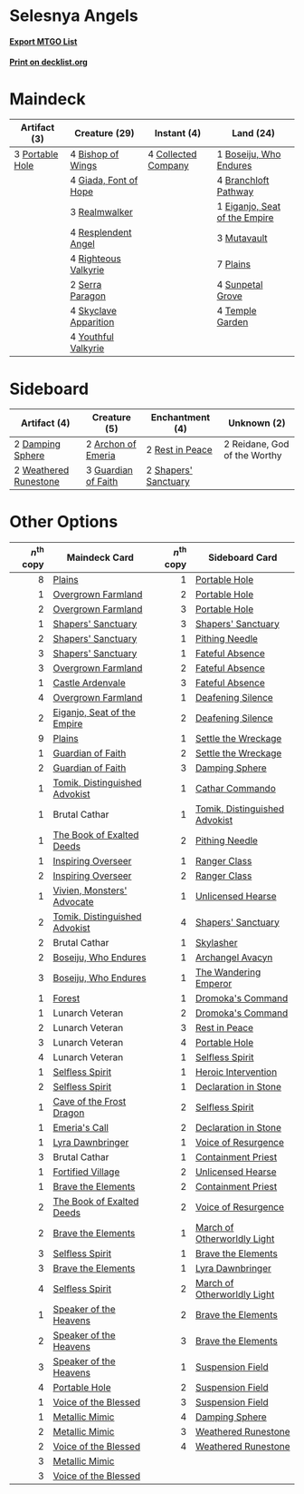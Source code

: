 # Selesnya Angels

#### [Export MTGO List](../collection/Selesnya%20Angels/Selesnya%20Angels.txt)
#### [Print on decklist.org](http://decklist.org/?deckmain=4%09Bishop%20of%20Wings%0A1%09Boseiju,%20Who%20Endures%0A4%09Branchloft%20Pathway%0A4%09Collected%20Company%0A1%09Eiganjo,%20Seat%20of%20the%20Empire%0A4%09Giada,%20Font%20of%20Hope%0A3%09Mutavault%0A7%09Plains%0A3%09Portable%20Hole%0A3%09Realmwalker%0A4%09Resplendent%20Angel%0A4%09Righteous%20Valkyrie%0A2%09Serra%20Paragon%0A4%09Skyclave%20Apparition%0A4%09Sunpetal%20Grove%0A4%09Temple%20Garden%0A4%09Youthful%20Valkyrie&deckside=2%09Archon%20of%20Emeria%0A2%09Damping%20Sphere%0A3%09Guardian%20of%20Faith%0A2%09Reidane,%20God%20of%20the%20Worthy%0A2%09Rest%20in%20Peace%0A2%09Shapers'%20Sanctuary%0A2%09Weathered%20Runestone)
# Maindeck

|                                       Artifact (3)                                       |                                         Creature (29)                                          |                                         Instant (4)                                          |                                               Land (24)                                                |
|------------------------------------------------------------------------------------------|------------------------------------------------------------------------------------------------|----------------------------------------------------------------------------------------------|--------------------------------------------------------------------------------------------------------|
|3 [Portable Hole](http://gatherer.wizards.com/Pages/Card/Details.aspx?multiverseid=527320)|4 [Bishop of Wings](http://gatherer.wizards.com/Pages/Card/Details.aspx?multiverseid=466762)    |4 [Collected Company](http://gatherer.wizards.com/Pages/Card/Details.aspx?multiverseid=394519)|1 [Boseiju, Who Endures](http://gatherer.wizards.com/Pages/Card/Details.aspx?multiverseid=548579)       |
|                                                                                          |4 [Giada, Font of Hope](http://gatherer.wizards.com/Pages/Card/Details.aspx?multiverseid=555215)|                                                                                              |4 [Branchloft Pathway](http://gatherer.wizards.com/Pages/Card/Details.aspx?multiverseid=491909)         |
|                                                                                          |3 [Realmwalker](http://gatherer.wizards.com/Pages/Card/Details.aspx?multiverseid=503804)        |                                                                                              |1 [Eiganjo, Seat of the Empire](http://gatherer.wizards.com/Pages/Card/Details.aspx?multiverseid=548581)|
|                                                                                          |4 [Resplendent Angel](http://gatherer.wizards.com/Pages/Card/Details.aspx?multiverseid=447170)  |                                                                                              |3 [Mutavault](http://gatherer.wizards.com/Pages/Card/Details.aspx?multiverseid=370733)                  |
|                                                                                          |4 [Righteous Valkyrie](http://gatherer.wizards.com/Pages/Card/Details.aspx?multiverseid=503630) |                                                                                              |7 [Plains](http://gatherer.wizards.com/Pages/Card/Details.aspx?multiverseid=439856)                     |
|                                                                                          |2 [Serra Paragon](http://gatherer.wizards.com/Pages/Card/Details.aspx?multiverseid=574512)      |                                                                                              |4 [Sunpetal Grove](http://gatherer.wizards.com/Pages/Card/Details.aspx?multiverseid=420946)             |
|                                                                                          |4 [Skyclave Apparition](http://gatherer.wizards.com/Pages/Card/Details.aspx?multiverseid=495603)|                                                                                              |4 [Temple Garden](http://gatherer.wizards.com/Pages/Card/Details.aspx?multiverseid=405112)              |
|                                                                                          |4 [Youthful Valkyrie](http://gatherer.wizards.com/Pages/Card/Details.aspx?multiverseid=506924)  |                                                                                              |                                                                                                        |


# Sideboard

|                                          Artifact (4)                                          |                                         Creature (5)                                         |                                        Enchantment (4)                                        |        Unknown (2)         |
|------------------------------------------------------------------------------------------------|----------------------------------------------------------------------------------------------|-----------------------------------------------------------------------------------------------|----------------------------|
|2 [Damping Sphere](http://gatherer.wizards.com/Pages/Card/Details.aspx?multiverseid=443101)     |2 [Archon of Emeria](http://gatherer.wizards.com/Pages/Card/Details.aspx?multiverseid=495594) |2 [Rest in Peace](http://gatherer.wizards.com/Pages/Card/Details.aspx?multiverseid=442021)     |2 Reidane, God of the Worthy|
|2 [Weathered Runestone](http://gatherer.wizards.com/Pages/Card/Details.aspx?multiverseid=503863)|3 [Guardian of Faith](http://gatherer.wizards.com/Pages/Card/Details.aspx?multiverseid=527305)|2 [Shapers' Sanctuary](http://gatherer.wizards.com/Pages/Card/Details.aspx?multiverseid=435362)|                            |


# Other Options

|*n*<sup>th</sup> copy|                                             Maindeck Card                                              |*n*<sup>th</sup> copy|                                             Sideboard Card                                             |
|--------------------:|--------------------------------------------------------------------------------------------------------|--------------------:|--------------------------------------------------------------------------------------------------------|
|                    8|[Plains](http://gatherer.wizards.com/Pages/Card/Details.aspx?multiverseid=439856)                       |                    1|[Portable Hole](http://gatherer.wizards.com/Pages/Card/Details.aspx?multiverseid=527320)                |
|                    1|[Overgrown Farmland](http://gatherer.wizards.com/Pages/Card/Details.aspx?multiverseid=535064)           |                    2|[Portable Hole](http://gatherer.wizards.com/Pages/Card/Details.aspx?multiverseid=527320)                |
|                    2|[Overgrown Farmland](http://gatherer.wizards.com/Pages/Card/Details.aspx?multiverseid=535064)           |                    3|[Portable Hole](http://gatherer.wizards.com/Pages/Card/Details.aspx?multiverseid=527320)                |
|                    1|[Shapers' Sanctuary](http://gatherer.wizards.com/Pages/Card/Details.aspx?multiverseid=435362)           |                    3|[Shapers' Sanctuary](http://gatherer.wizards.com/Pages/Card/Details.aspx?multiverseid=435362)           |
|                    2|[Shapers' Sanctuary](http://gatherer.wizards.com/Pages/Card/Details.aspx?multiverseid=435362)           |                    1|[Pithing Needle](http://gatherer.wizards.com/Pages/Card/Details.aspx?multiverseid=129526)               |
|                    3|[Shapers' Sanctuary](http://gatherer.wizards.com/Pages/Card/Details.aspx?multiverseid=435362)           |                    1|[Fateful Absence](http://gatherer.wizards.com/Pages/Card/Details.aspx?multiverseid=534774)              |
|                    3|[Overgrown Farmland](http://gatherer.wizards.com/Pages/Card/Details.aspx?multiverseid=535064)           |                    2|[Fateful Absence](http://gatherer.wizards.com/Pages/Card/Details.aspx?multiverseid=534774)              |
|                    1|[Castle Ardenvale](http://gatherer.wizards.com/Pages/Card/Details.aspx?multiverseid=473200)             |                    3|[Fateful Absence](http://gatherer.wizards.com/Pages/Card/Details.aspx?multiverseid=534774)              |
|                    4|[Overgrown Farmland](http://gatherer.wizards.com/Pages/Card/Details.aspx?multiverseid=535064)           |                    1|[Deafening Silence](http://gatherer.wizards.com/Pages/Card/Details.aspx?multiverseid=472972)            |
|                    2|[Eiganjo, Seat of the Empire](http://gatherer.wizards.com/Pages/Card/Details.aspx?multiverseid=548581)  |                    2|[Deafening Silence](http://gatherer.wizards.com/Pages/Card/Details.aspx?multiverseid=472972)            |
|                    9|[Plains](http://gatherer.wizards.com/Pages/Card/Details.aspx?multiverseid=439856)                       |                    1|[Settle the Wreckage](http://gatherer.wizards.com/Pages/Card/Details.aspx?multiverseid=435186)          |
|                    1|[Guardian of Faith](http://gatherer.wizards.com/Pages/Card/Details.aspx?multiverseid=527305)            |                    2|[Settle the Wreckage](http://gatherer.wizards.com/Pages/Card/Details.aspx?multiverseid=435186)          |
|                    2|[Guardian of Faith](http://gatherer.wizards.com/Pages/Card/Details.aspx?multiverseid=527305)            |                    3|[Damping Sphere](http://gatherer.wizards.com/Pages/Card/Details.aspx?multiverseid=443101)               |
|                    1|[Tomik, Distinguished Advokist](http://gatherer.wizards.com/Pages/Card/Details.aspx?multiverseid=460961)|                    1|[Cathar Commando](http://gatherer.wizards.com/Pages/Card/Details.aspx?multiverseid=534764)              |
|                    1|Brutal Cathar                                                                                           |                    1|[Tomik, Distinguished Advokist](http://gatherer.wizards.com/Pages/Card/Details.aspx?multiverseid=460961)|
|                    1|[The Book of Exalted Deeds](http://gatherer.wizards.com/Pages/Card/Details.aspx?multiverseid=527291)    |                    2|[Pithing Needle](http://gatherer.wizards.com/Pages/Card/Details.aspx?multiverseid=129526)               |
|                    1|[Inspiring Overseer](http://gatherer.wizards.com/Pages/Card/Details.aspx?multiverseid=555219)           |                    1|[Ranger Class](http://gatherer.wizards.com/Pages/Card/Details.aspx?multiverseid=527489)                 |
|                    2|[Inspiring Overseer](http://gatherer.wizards.com/Pages/Card/Details.aspx?multiverseid=555219)           |                    2|[Ranger Class](http://gatherer.wizards.com/Pages/Card/Details.aspx?multiverseid=527489)                 |
|                    1|[Vivien, Monsters' Advocate](http://gatherer.wizards.com/Pages/Card/Details.aspx?multiverseid=479695)   |                    1|[Unlicensed Hearse](http://gatherer.wizards.com/Pages/Card/Details.aspx?multiverseid=555447)            |
|                    2|[Tomik, Distinguished Advokist](http://gatherer.wizards.com/Pages/Card/Details.aspx?multiverseid=460961)|                    4|[Shapers' Sanctuary](http://gatherer.wizards.com/Pages/Card/Details.aspx?multiverseid=435362)           |
|                    2|Brutal Cathar                                                                                           |                    1|[Skylasher](http://gatherer.wizards.com/Pages/Card/Details.aspx?multiverseid=369083)                    |
|                    2|[Boseiju, Who Endures](http://gatherer.wizards.com/Pages/Card/Details.aspx?multiverseid=548579)         |                    1|[Archangel Avacyn](http://gatherer.wizards.com/Pages/Card/Details.aspx?multiverseid=409741)             |
|                    3|[Boseiju, Who Endures](http://gatherer.wizards.com/Pages/Card/Details.aspx?multiverseid=548579)         |                    1|[The Wandering Emperor](http://gatherer.wizards.com/Pages/Card/Details.aspx?multiverseid=548337)        |
|                    1|[Forest](http://gatherer.wizards.com/Pages/Card/Details.aspx?multiverseid=439860)                       |                    1|[Dromoka's Command](http://gatherer.wizards.com/Pages/Card/Details.aspx?multiverseid=394558)            |
|                    1|Lunarch Veteran                                                                                         |                    2|[Dromoka's Command](http://gatherer.wizards.com/Pages/Card/Details.aspx?multiverseid=394558)            |
|                    2|Lunarch Veteran                                                                                         |                    3|[Rest in Peace](http://gatherer.wizards.com/Pages/Card/Details.aspx?multiverseid=442021)                |
|                    3|Lunarch Veteran                                                                                         |                    4|[Portable Hole](http://gatherer.wizards.com/Pages/Card/Details.aspx?multiverseid=527320)                |
|                    4|Lunarch Veteran                                                                                         |                    1|[Selfless Spirit](http://gatherer.wizards.com/Pages/Card/Details.aspx?multiverseid=414332)              |
|                    1|[Selfless Spirit](http://gatherer.wizards.com/Pages/Card/Details.aspx?multiverseid=414332)              |                    1|[Heroic Intervention](http://gatherer.wizards.com/Pages/Card/Details.aspx?multiverseid=423776)          |
|                    2|[Selfless Spirit](http://gatherer.wizards.com/Pages/Card/Details.aspx?multiverseid=414332)              |                    1|[Declaration in Stone](http://gatherer.wizards.com/Pages/Card/Details.aspx?multiverseid=409750)         |
|                    1|[Cave of the Frost Dragon](http://gatherer.wizards.com/Pages/Card/Details.aspx?multiverseid=527540)     |                    2|[Selfless Spirit](http://gatherer.wizards.com/Pages/Card/Details.aspx?multiverseid=414332)              |
|                    1|[Emeria's Call](http://gatherer.wizards.com/Pages/Card/Details.aspx?multiverseid=491633)                |                    2|[Declaration in Stone](http://gatherer.wizards.com/Pages/Card/Details.aspx?multiverseid=409750)         |
|                    1|[Lyra Dawnbringer](http://gatherer.wizards.com/Pages/Card/Details.aspx?multiverseid=442914)             |                    1|[Voice of Resurgence](http://gatherer.wizards.com/Pages/Card/Details.aspx?multiverseid=368951)          |
|                    3|Brutal Cathar                                                                                           |                    1|[Containment Priest](http://gatherer.wizards.com/Pages/Card/Details.aspx?multiverseid=389470)           |
|                    1|[Fortified Village](http://gatherer.wizards.com/Pages/Card/Details.aspx?multiverseid=410042)            |                    2|[Unlicensed Hearse](http://gatherer.wizards.com/Pages/Card/Details.aspx?multiverseid=555447)            |
|                    1|[Brave the Elements](http://gatherer.wizards.com/Pages/Card/Details.aspx?multiverseid=389450)           |                    2|[Containment Priest](http://gatherer.wizards.com/Pages/Card/Details.aspx?multiverseid=389470)           |
|                    2|[The Book of Exalted Deeds](http://gatherer.wizards.com/Pages/Card/Details.aspx?multiverseid=527291)    |                    2|[Voice of Resurgence](http://gatherer.wizards.com/Pages/Card/Details.aspx?multiverseid=368951)          |
|                    2|[Brave the Elements](http://gatherer.wizards.com/Pages/Card/Details.aspx?multiverseid=389450)           |                    1|[March of Otherworldly Light](http://gatherer.wizards.com/Pages/Card/Details.aspx?multiverseid=548321)  |
|                    3|[Selfless Spirit](http://gatherer.wizards.com/Pages/Card/Details.aspx?multiverseid=414332)              |                    1|[Brave the Elements](http://gatherer.wizards.com/Pages/Card/Details.aspx?multiverseid=389450)           |
|                    3|[Brave the Elements](http://gatherer.wizards.com/Pages/Card/Details.aspx?multiverseid=389450)           |                    1|[Lyra Dawnbringer](http://gatherer.wizards.com/Pages/Card/Details.aspx?multiverseid=442914)             |
|                    4|[Selfless Spirit](http://gatherer.wizards.com/Pages/Card/Details.aspx?multiverseid=414332)              |                    2|[March of Otherworldly Light](http://gatherer.wizards.com/Pages/Card/Details.aspx?multiverseid=548321)  |
|                    1|[Speaker of the Heavens](http://gatherer.wizards.com/Pages/Card/Details.aspx?multiverseid=488246)       |                    2|[Brave the Elements](http://gatherer.wizards.com/Pages/Card/Details.aspx?multiverseid=389450)           |
|                    2|[Speaker of the Heavens](http://gatherer.wizards.com/Pages/Card/Details.aspx?multiverseid=488246)       |                    3|[Brave the Elements](http://gatherer.wizards.com/Pages/Card/Details.aspx?multiverseid=389450)           |
|                    3|[Speaker of the Heavens](http://gatherer.wizards.com/Pages/Card/Details.aspx?multiverseid=488246)       |                    1|[Suspension Field](http://gatherer.wizards.com/Pages/Card/Details.aspx?multiverseid=386682)             |
|                    4|[Portable Hole](http://gatherer.wizards.com/Pages/Card/Details.aspx?multiverseid=527320)                |                    2|[Suspension Field](http://gatherer.wizards.com/Pages/Card/Details.aspx?multiverseid=386682)             |
|                    1|[Voice of the Blessed](http://gatherer.wizards.com/Pages/Card/Details.aspx?multiverseid=540879)         |                    3|[Suspension Field](http://gatherer.wizards.com/Pages/Card/Details.aspx?multiverseid=386682)             |
|                    1|[Metallic Mimic](http://gatherer.wizards.com/Pages/Card/Details.aspx?multiverseid=423831)               |                    4|[Damping Sphere](http://gatherer.wizards.com/Pages/Card/Details.aspx?multiverseid=443101)               |
|                    2|[Metallic Mimic](http://gatherer.wizards.com/Pages/Card/Details.aspx?multiverseid=423831)               |                    3|[Weathered Runestone](http://gatherer.wizards.com/Pages/Card/Details.aspx?multiverseid=503863)          |
|                    2|[Voice of the Blessed](http://gatherer.wizards.com/Pages/Card/Details.aspx?multiverseid=540879)         |                    4|[Weathered Runestone](http://gatherer.wizards.com/Pages/Card/Details.aspx?multiverseid=503863)          |
|                    3|[Metallic Mimic](http://gatherer.wizards.com/Pages/Card/Details.aspx?multiverseid=423831)               |                     |                                                                                                        |
|                    3|[Voice of the Blessed](http://gatherer.wizards.com/Pages/Card/Details.aspx?multiverseid=540879)         |                     |                                                                                                        |

